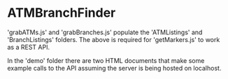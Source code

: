 # ATMBranchFinder

'grabATMs.js' and 'grabBranches.js' populate the 'ATMListings' and 'BranchListings' folders.
The above is required for 'getMarkers.js' to work as a REST API.

In the 'demo' folder there are two HTML documents that make some example calls to the API assuming the server is being hosted on localhost.

